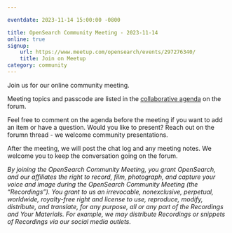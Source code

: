 ```yaml
---

eventdate: 2023-11-14 15:00:00 -0800

title: OpenSearch Community Meeting - 2023-11-14
online: true
signup:
    url: https://www.meetup.com/opensearch/events/297276340/
    title: Join on Meetup
category: community
---
```


Join us for our online community meeting.

Meeting topics and passcode are listed in the [collaborative agenda](https://forum.opensearch.org/t/opensearch-community-meeting-2023-1114/16620) on the forum.

Feel free to comment on the agenda before the meeting if you want to add an item or have a question. Would you like to present? Reach out on the forumn thread - we welcome community presentations.

After the meeting, we will post the chat log and any meeting notes. We welcome you to keep the conversation going on the forum.

*By joining the OpenSearch Community Meeting, you grant OpenSearch, and our affiliates the right to record, film, photograph, and capture your voice and image during the OpenSearch Community Meeting (the “Recordings”). You grant to us an irrevocable, nonexclusive, perpetual, worldwide, royalty-free right and license to use, reproduce, modify, distribute, and translate, for any purpose, all or any part of the Recordings and Your Materials. For example, we may distribute Recordings or snippets of Recordings via our social media outlets.*
